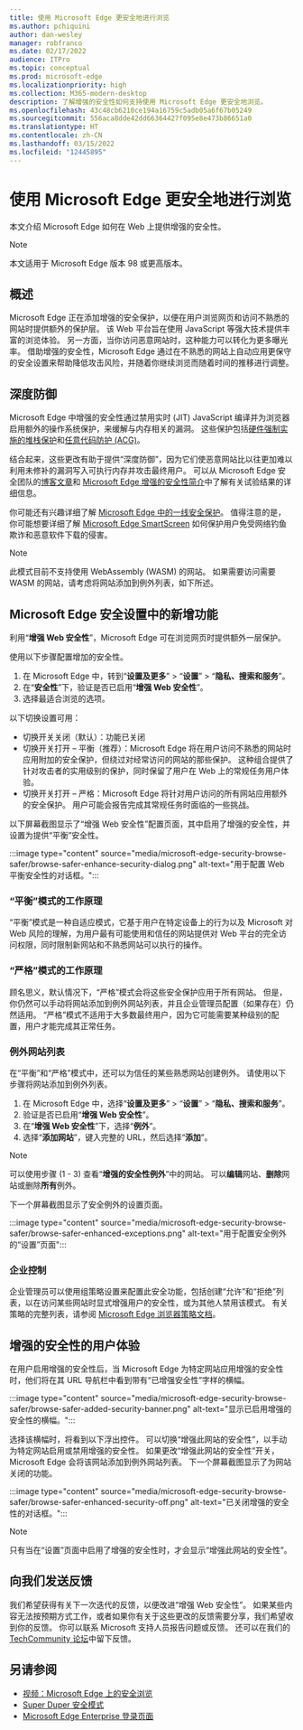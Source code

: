 ```yaml
---
title: 使用 Microsoft Edge 更安全地进行浏览
ms.author: pchiquini
author: dan-wesley
manager: robfranco
ms.date: 02/17/2022
audience: ITPro
ms.topic: conceptual
ms.prod: microsoft-edge
ms.localizationpriority: high
ms.collection: M365-modern-desktop
description: 了解增强的安全性如何支持使用 Microsoft Edge 更安全地浏览。
ms.openlocfilehash: 43c48cb6210ce194a16759c5adb05a6f67b05249
ms.sourcegitcommit: 556aca8dde42dd66364427f095e8e473b86651a0
ms.translationtype: HT
ms.contentlocale: zh-CN
ms.lasthandoff: 03/15/2022
ms.locfileid: "12445895"
---
```

# <a name="browse-more-safely-with-microsoft-edge"></a>使用 Microsoft Edge 更安全地进行浏览

本文介绍 Microsoft Edge 如何在 Web 上提供增强的安全性。

> [!NOTE]
> 本文适用于 Microsoft Edge 版本 98 或更高版本。

## <a name="overview"></a>概述

Microsoft Edge 正在添加增强的安全保护，以便在用户浏览网页和访问不熟悉的网站时提供额外的保护层。 该 Web 平台旨在使用 JavaScript 等强大技术提供丰富的浏览体验。 另一方面，当你访问恶意网站时，这种能力可以转化为更多曝光率。 借助增强的安全性，Microsoft Edge 通过在不熟悉的网站上自动应用更保守的安全设置来帮助降低攻击风险，并随着你继续浏览而随着时间的推移进行调整。

## <a name="defense-in-depth"></a>深度防御

Microsoft Edge 中增强的安全性通过禁用实时 (JIT) JavaScript 编译并为浏览器启用额外的操作系统保护，来缓解与内存相关的漏洞。 这些保护包括[硬件强制实施的堆栈保护](https://techcommunity.microsoft.com/t5/windows-kernel-internals-blog/developer-guidance-for-hardware-enforced-stack-protection/ba-p/2163340)和[任意代码防护 (ACG)](/microsoft-365/security/defender-endpoint/exploit-protection-reference?view=o365-worldwide#arbitrary-code-guard)。

结合起来，这些更改有助于提供“深度防御”，因为它们使恶意网站比以往更加难以利用未修补的漏洞写入可执行内存并攻击最终用户。 可以从 Microsoft Edge 安全团队的[博客文章](https://microsoftedge.github.io/edgevr/posts/Super-Duper-Secure-Mode)和 [Microsoft Edge 增强的安全性简介](https://microsoftedge.github.io/edgevr/posts/Introducing-Enhanced-Security-for-Microsoft-Edge/)中了解有关试验结果的详细信息。

你可能还有兴趣详细了解 [Microsoft Edge 中的一线安全保护](/deployedge/ms-edge-security-for-business)。 值得注意的是，你可能想要详细了解 [Microsoft Edge SmartScreen](/deployedge/microsoft-edge-security-smartscreen) 如何保护用户免受网络钓鱼欺诈和恶意软件下载的侵害。

> [!NOTE]
> 此模式目前不支持使用 WebAssembly (WASM) 的网站。 如果需要访问需要 WASM 的网站，请考虑将网站添加到例外列表，如下所述。

## <a name="whats-new-in-microsoft-edge-security-settings"></a>Microsoft Edge 安全设置中的新增功能

利用“**增强 Web 安全性**”，Microsoft Edge 可在浏览网页时提供额外一层保护。

使用以下步骤配置增加的安全性。

1. 在 Microsoft Edge 中，转到“**设置及更多**” > “**设置**” > “**隐私、搜索和服务**”。
2. 在“**安全性**”下，验证是否已启用“**增强 Web 安全性**”。
3. 选择最适合浏览的选项。

以下切换设置可用：

- 切换开关关闭（默认）：功能已关闭
- 切换开关打开 – 平衡（推荐）：Microsoft Edge 将在用户访问不熟悉的网站时应用附加的安全保护，但绕过对经常访问的网站的那些保护。 这种组合提供了针对攻击者的实用级别的保护，同时保留了用户在 Web 上的常规任务用户体验。
- 切换开关打开 – 严格：Microsoft Edge 将针对用户访问的所有网站应用额外的安全保护。 用户可能会报告完成其常规任务时面临的一些挑战。

以下屏幕截图显示了“增强 Web 安全性”配置页面，其中启用了增强的安全性，并设置为提供“平衡”安全性。

:::image type="content" source="media/microsoft-edge-security-browse-safer/browse-safer-enhance-security-dialog.png" alt-text="用于配置 Web 平衡安全性的对话框。":::

### <a name="how-balanced-mode-works"></a>“平衡”模式的工作原理

“平衡”模式是一种自适应模式，它基于用户在特定设备上的行为以及 Microsoft 对 Web 风险的理解，为用户最有可能使用和信任的网站提供对 Web 平台的完全访问权限，同时限制新网站和不熟悉网站可以执行的操作。

### <a name="how-strict-mode-works"></a>“严格”模式的工作原理

顾名思义，默认情况下，“严格”模式会将这些安全保护应用于所有网站。 但是，你仍然可以手动将网站添加到例外网站列表，并且企业管理员配置（如果存在）仍然适用。 “严格”模式不适用于大多数最终用户，因为它可能需要某种级别的配置，用户才能完成其正常任务。

### <a name="exception-site-list"></a>例外网站列表

在“平衡”和“严格”模式中，还可以为信任的某些熟悉网站创建例外。 请使用以下步骤将网站添加到例外列表。

1. 在 Microsoft Edge 中，选择“**设置及更多**” > “**设置**” > “**隐私、搜索和服务**”。
2. 验证是否已启用“**增强 Web 安全性**”。
3. 在“**增强 Web 安全性**”下，选择“**例外**”。
4. 选择“**添加网站**”，键入完整的 URL，然后选择“**添加**”。

> [!NOTE]
> 可以使用步骤 (1 - 3) 查看“**增强的安全性例外**”中的网站。 可以**编辑**网站、**删除**网站或删除**所有**例外。

下一个屏幕截图显示了安全例外的设置页面。

:::image type="content" source="media/microsoft-edge-security-browse-safer/browse-safer-enhanced-exceptions.png" alt-text="用于配置安全例外的“设置”页面":::

### <a name="enterprise-controls"></a>企业控制

企业管理员可以使用组策略设置来配置此安全功能，包括创建“允许”和“拒绝”列表，以在访问某些网站时显式增强用户的安全性，或为其他人禁用该模式。 有关策略的完整列表，请参阅 [Microsoft Edge 浏览器策略文档](/deployedge/microsoft-edge-policies)。

## <a name="user-experience-with-enhanced-security"></a>增强的安全性的用户体验

在用户启用增强的安全性后，当 Microsoft Edge 为特定网站应用增强的安全性时，他们将在其 URL 导航栏中看到带有“已增强安全性”字样的横幅。

:::image type="content" source="media/microsoft-edge-security-browse-safer/browse-safer-added-security-banner.png" alt-text="显示已启用增强的安全性的横幅。":::

选择该横幅时，将看到以下浮出控件。 可以切换“增强此网站的安全性”，以手动为特定网站启用或禁用增强的安全性。 如果更改“增强此网站的安全性”开关，Microsoft Edge 会将该网站添加到例外网站列表。 下一个屏幕截图显示了为网站关闭的功能。  

:::image type="content" source="media/microsoft-edge-security-browse-safer/browse-safer-enhanced-security-off.png" alt-text="已关闭增强的安全性的对话框。":::

> [!NOTE]
> 只有当在“设置”页面中启用了增强的安全性时，才会显示“增强此网站的安全性”。

## <a name="send-us-feedback"></a>向我们发送反馈

我们希望获得有关下一次迭代的反馈，以便改进“增强 Web 安全性”。 如果某些内容无法按预期方式工作，或者如果你有关于这些更改的反馈需要分享，我们希望收到你的反馈。 你可以联系 Microsoft 支持人员报告问题或反馈。 还可以在我们的[ TechCommunity 论坛](https://techcommunity.microsoft.com/t5/enterprise/bd-p/EdgeInsiderEnterprise)中留下反馈。

## <a name="see-also"></a>另请参阅

- [视频：Microsoft Edge 上的安全浏览](microsoft-edge-video-security-smartscreen.md)
- [Super Duper 安全模式](https://microsoftedge.github.io/edgevr/posts/Super-Duper-Secure-Mode/)
- [Microsoft Edge Enterprise 登录页面](https://aka.ms/EdgeEnterprise)
